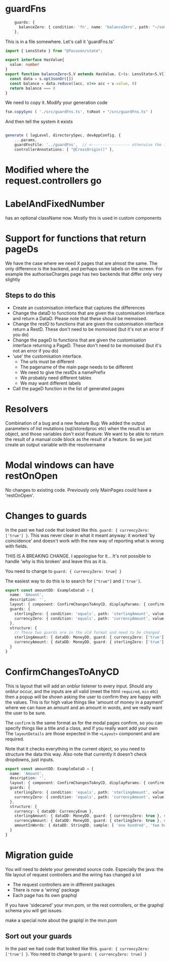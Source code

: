 # guardFns

```typescript
    guards: {
      balanceZero: { condition: 'fn', name: 'balanceZero', path: "~/some/data" }
    },
```
This is in a file somewhere. Let's call it 'guardFns.ts'
```typescript
import { LensState } from "@focuson/state";

export interface HasValue{
  value: number
}
export function balanceZero<S,V extends HasValue, C>(s: LensState<S,V[], C>): boolean{
  const data = s.optJsonOr([])
  const balance = data.reduce((acc, v)=> acc + v.value, 0)
  return balance === 0
}
```
We need to copy it. Modify your generation code
```typescript
fse.copySync ( './src/guardFns.ts', tsRoot + "/src/guardFns.ts" )
```
And then tell the system it exists

```typescript

generate ( logLevel, directorySpec, devAppConfig, {
    ...params,
    guardFnsFile: '../guardFns',  // <----------------- otherwise the imports won't work
    controllerAnnotations: [ "@CrossOrigin()" ],
```

# Modified where the request.controllers go

# LabelAndFixedNumber
has an optional className now. Mostly this is used in custom components 

# Support for functions that return pageDs
We have the case where we need X pages that are almost the same. The only difference is the backend, and perhaps some labels on the screen. For example
the authoriseCharges page has two backends that differ only very slightly

## Steps to do this
* Create an customisation interface that captures the differences
* Change the dataD to functions that are given the customisation interface and return a DataD. Please note that these should be memoised. 
* Change the restD to functions that are given the customisation interface return a RestD. These don't need to be momoised (but it's not an error if you do)
* Change the pageD to functions that are given the customisation interface returning a PageD. These don't need to be momoised (but it's not an error if you do)
* 'use' the customisation interface. 
  * The urls must be different
  * The pagename of the main page needs to be different
  * We need to give the restDs a namePrefix
  * We probably need different tables
  * We may want different labels
* Call the pageD function in the list of generated pages

# Resolvers
Combination of a bug and a new feature
Bug: We added the output parameters of list mutations (sql/storedproc etc) when the result is an object, and those variables don't exist
Feature: We want to be able to return the result of a manual code block as the result of a feature. So we just create an output variable with the resolvername

# Modal windows can have restOnOpen
No changes to existing code. Previously only MainPages could have a 'restOnOpen'.

# Changes to guards
In the past we had code that looked like this. `guard: { currencyZero: ['true'] }`. This was never clear in what it meant anyway: it worked 'by coincidence'
and doesn't work with the new way of reporting what is wrong with fields.  

THIS IS A BREAKING CHANGE. I appologise for it... It's not possible to handle 'why is this broken' and leave this as it is.

You need to change to  `guard: { currencyZero: true] }`

The easiest way to do this is to search for `["true"]` and `['true']`. 
```typescript
export const amountDD: ExampleDataD = {
  name: 'Amount',
  description: '',
  layout: { component: ConfirmChangesToAnyCD, displayParams: { confirm: { messageText: 'Are you sure you want:' }, layoutDetails: '[[1,1,1], [1]]' } },
  guards: {
    sterlingZero: { condition: 'equals', path: 'sterlingAmount', value: 0 },
    currencyZero: { condition: 'equals', path: 'currencyAmount', value: 0 }
  },
  structure: {
    // These two guards are in the old format and need to be changed 
    sterlingAmount: { dataDD: MoneyDD, guard: { currencyZero: ['true'] }, sample: [ 123, 2345, 5654 ], displayParams: { min: 0.01, step: 0.01 } },
    currencyAmount: { dataDD: MoneyDD, guard: { sterlingZero: ['true'] }, sample: [ 222, 333, 444 ], displayParams: { min: 0.01, step: 0.01 } },
  }
}
```
# ConfirmChangesToAnyCD
This is layout that will add an onblur listener to every input. Should any onblur occur, and the inputs are all valid (meet the html `required`, `min` etc) then
a popup will be shown asking the user to confirm they are happy with the values. This is for high value things like 'amount of money in a payment' where
we can have an amount and an amount in words, and we really want the user to be sure.

The `confirm` is the same format as for the modal pages confirm, so you can specify things like a title and a class, and if you really want add your own
The `layoutDetails` are those expected in the `<Layout>` component and are required.

Note that it checks everything in the current object, so you need to structure the data this way. Also note that currently it doesn't check dropdowns, just inputs.

```typescript
export const amountDD: ExampleDataD = {
  name: 'Amount',
  description: '',
  layout: { component: ConfirmChangesToAnyCD, displayParams: { confirm: { messageText: 'Are you sure you want:' }, layoutDetails: '[[1,1,1], [1]]' } },
  guards: {
    sterlingZero: { condition: 'equals', path: 'sterlingAmount', value: 0 },
    currencyZero: { condition: 'equals', path: 'currencyAmount', value: 0 }
  },
  structure: {
    currency: { dataDD: CurrencyEnum },
    sterlingAmount: { dataDD: MoneyDD, guard: { currencyZero: true }, sample: [ 123, 2345, 5654 ], displayParams: { min: 0.01, step: 0.01 } },
    currencyAmount: { dataDD: MoneyDD, guard: { sterlingZero: true }, sample: [ 222, 333, 444 ], displayParams: { min: 0.01, step: 0.01 } },
    amountInWords: { dataDD: StringDD, sample: [ 'one hundred', 'two hundred', 'three hundred' ] },
  }
}
```

# Migration guide
You will need to delete your generated source code. Especially the java: the file layout of request controllers and the wiring has changed a lot
* The request controllers are in different packages
* There is now a 'wiring' package
* Each page has its own graphql

If you have 'sidecared' your mvn.pom, or the rest controllers, or the graphql schema  you will get issues.

make a special note about the graplql in the mvn.pom

## Sort out your guards
In the past we had code that looked like this. `guard: { currencyZero: ['true'] }`. 
You need to change to  `guard: { currencyZero: true] }`